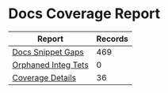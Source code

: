 # Docs Coverage Report

| Report | Records |
| -- | -- |
| [Docs Snippet Gaps](gaps-report.md) | 469 |
| [Orphaned Integ Tets](orphans-report.md) | 0 |
| [Coverage Details](coverage-details.md) | 36 |

